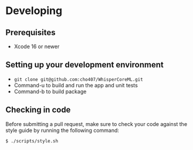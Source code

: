 # Developing

## Prerequisites

* Xcode 16 or newer

## Setting up your development environment

* `git clone git@github.com:cho407/WhisperCoreML.git`
* Command-u to build and run the app and unit tests
* Command-b to build package

## Checking in code

Before submitting a pull request, make sure to check your code against the
style guide by running the following command:

```bash
$ ./scripts/style.sh
```
